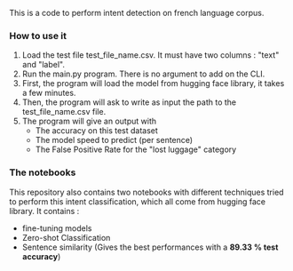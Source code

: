 This is a code to perform intent detection on french language corpus.

### How to use it
1) Load the test file test_file_name.csv. It must have two columns : "text" and "label". 
2) Run the main.py program. There is no argument to add on the CLI.
3) First, the program will load the model from hugging face library, it takes a few minutes.
4) Then, the program will ask to write as input the path to the test_file_name.csv file.
5) The program will give an output with
   - The accuracy on this test dataset
   - The model speed to predict (per sentence)
   - The False Positive Rate for the "lost luggage" category
  
### The notebooks
This repository also contains two notebooks with different techniques tried to perform this intent classification, which all come from hugging face library. It contains :
- fine-tuning models
- Zero-shot Classification 
- Sentence similarity (Gives the best performances with a **89.33 % test accuracy**)
